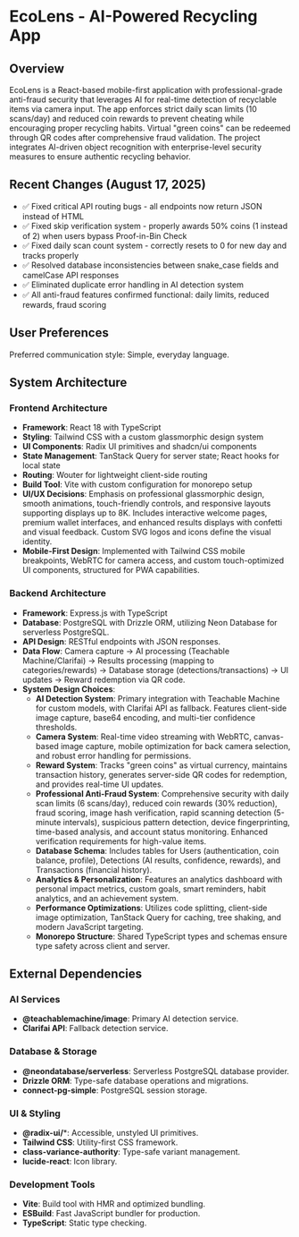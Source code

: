 # EcoLens - AI-Powered Recycling App

## Overview
EcoLens is a React-based mobile-first application with professional-grade anti-fraud security that leverages AI for real-time detection of recyclable items via camera input. The app enforces strict daily scan limits (10 scans/day) and reduced coin rewards to prevent cheating while encouraging proper recycling habits. Virtual "green coins" can be redeemed through QR codes after comprehensive fraud validation. The project integrates AI-driven object recognition with enterprise-level security measures to ensure authentic recycling behavior.

## Recent Changes (August 17, 2025)
- ✅ Fixed critical API routing bugs - all endpoints now return JSON instead of HTML
- ✅ Fixed skip verification system - properly awards 50% coins (1 instead of 2) when users bypass Proof-in-Bin Check
- ✅ Fixed daily scan count system - correctly resets to 0 for new day and tracks properly
- ✅ Resolved database inconsistencies between snake_case fields and camelCase API responses
- ✅ Eliminated duplicate error handling in AI detection system
- ✅ All anti-fraud features confirmed functional: daily limits, reduced rewards, fraud scoring

## User Preferences
Preferred communication style: Simple, everyday language.

## System Architecture
### Frontend Architecture
- **Framework**: React 18 with TypeScript
- **Styling**: Tailwind CSS with a custom glassmorphic design system
- **UI Components**: Radix UI primitives and shadcn/ui components
- **State Management**: TanStack Query for server state; React hooks for local state
- **Routing**: Wouter for lightweight client-side routing
- **Build Tool**: Vite with custom configuration for monorepo setup
- **UI/UX Decisions**: Emphasis on professional glassmorphic design, smooth animations, touch-friendly controls, and responsive layouts supporting displays up to 8K. Includes interactive welcome pages, premium wallet interfaces, and enhanced results displays with confetti and visual feedback. Custom SVG logos and icons define the visual identity.
- **Mobile-First Design**: Implemented with Tailwind CSS mobile breakpoints, WebRTC for camera access, and custom touch-optimized UI components, structured for PWA capabilities.

### Backend Architecture
- **Framework**: Express.js with TypeScript
- **Database**: PostgreSQL with Drizzle ORM, utilizing Neon Database for serverless PostgreSQL.
- **API Design**: RESTful endpoints with JSON responses.
- **Data Flow**: Camera capture -> AI processing (Teachable Machine/Clarifai) -> Results processing (mapping to categories/rewards) -> Database storage (detections/transactions) -> UI updates -> Reward redemption via QR code.
- **System Design Choices**:
    - **AI Detection System**: Primary integration with Teachable Machine for custom models, with Clarifai API as fallback. Features client-side image capture, base64 encoding, and multi-tier confidence thresholds.
    - **Camera System**: Real-time video streaming with WebRTC, canvas-based image capture, mobile optimization for back camera selection, and robust error handling for permissions.
    - **Reward System**: Tracks "green coins" as virtual currency, maintains transaction history, generates server-side QR codes for redemption, and provides real-time UI updates.
    - **Professional Anti-Fraud System**: Comprehensive security with daily scan limits (6 scans/day), reduced coin rewards (30% reduction), fraud scoring, image hash verification, rapid scanning detection (5-minute intervals), suspicious pattern detection, device fingerprinting, time-based analysis, and account status monitoring. Enhanced verification requirements for high-value items.
    - **Database Schema**: Includes tables for Users (authentication, coin balance, profile), Detections (AI results, confidence, rewards), and Transactions (financial history).
    - **Analytics & Personalization**: Features an analytics dashboard with personal impact metrics, custom goals, smart reminders, habit analytics, and an achievement system.
    - **Performance Optimizations**: Utilizes code splitting, client-side image optimization, TanStack Query for caching, tree shaking, and modern JavaScript targeting.
    - **Monorepo Structure**: Shared TypeScript types and schemas ensure type safety across client and server.

## External Dependencies
### AI Services
- **@teachablemachine/image**: Primary AI detection service.
- **Clarifai API**: Fallback detection service.

### Database & Storage
- **@neondatabase/serverless**: Serverless PostgreSQL database provider.
- **Drizzle ORM**: Type-safe database operations and migrations.
- **connect-pg-simple**: PostgreSQL session storage.

### UI & Styling
- **@radix-ui/***: Accessible, unstyled UI primitives.
- **Tailwind CSS**: Utility-first CSS framework.
- **class-variance-authority**: Type-safe variant management.
- **lucide-react**: Icon library.

### Development Tools
- **Vite**: Build tool with HMR and optimized bundling.
- **ESBuild**: Fast JavaScript bundler for production.
- **TypeScript**: Static type checking.